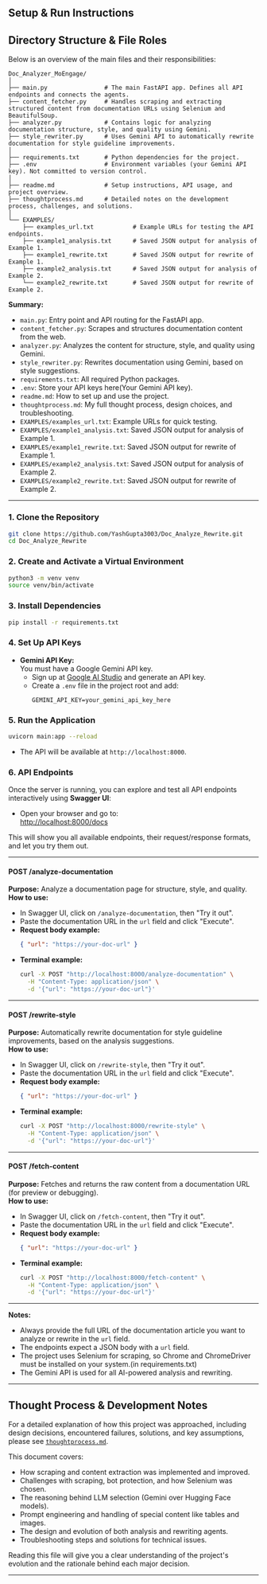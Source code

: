 ## Setup & Run Instructions

## Directory Structure & File Roles

Below is an overview of the main files and their responsibilities:

```
Doc_Analyzer_MoEngage/
│
├── main.py                # The main FastAPI app. Defines all API endpoints and connects the agents.
├── content_fetcher.py     # Handles scraping and extracting structured content from documentation URLs using Selenium and BeautifulSoup.
├── analyzer.py            # Contains logic for analyzing documentation structure, style, and quality using Gemini.
├── style_rewriter.py      # Uses Gemini API to automatically rewrite documentation for style guideline improvements.
│
├── requirements.txt       # Python dependencies for the project.
├── .env                   # Environment variables (your Gemini API key). Not committed to version control.
│
├── readme.md              # Setup instructions, API usage, and project overview.
├── thoughtprocess.md      # Detailed notes on the development process, challenges, and solutions.
│
└── EXAMPLES/
    ├── examples_url.txt           # Example URLs for testing the API endpoints.
    ├── example1_analysis.txt      # Saved JSON output for analysis of Example 1.
    ├── example1_rewrite.txt       # Saved JSON output for rewrite of Example 1.
    ├── example2_analysis.txt      # Saved JSON output for analysis of Example 2.
    └── example2_rewrite.txt       # Saved JSON output for rewrite of Example 2.
```

**Summary:**
- `main.py`: Entry point and API routing for the FastAPI app.
- `content_fetcher.py`: Scrapes and structures documentation content from the web.
- `analyzer.py`: Analyzes the content for structure, style, and quality using Gemini.
- `style_rewriter.py`: Rewrites documentation using Gemini, based on style suggestions.
- `requirements.txt`: All required Python packages.
- `.env`: Store your API keys here(Your Gemini API key).
- `readme.md`: How to set up and use the project.
- `thoughtprocess.md`: My full thought process, design choices, and troubleshooting.
- `EXAMPLES/examples_url.txt`: Example URLs for quick testing.
- `EXAMPLES/example1_analysis.txt`: Saved JSON output for analysis of Example 1.
- `EXAMPLES/example1_rewrite.txt`: Saved JSON output for rewrite of Example 1.
- `EXAMPLES/example2_analysis.txt`: Saved JSON output for analysis of Example 2.
- `EXAMPLES/example2_rewrite.txt`: Saved JSON output for rewrite of Example 2.

---


### 1. Clone the Repository
```sh
git clone https://github.com/YashGupta3003/Doc_Analyze_Rewrite.git
cd Doc_Analyze_Rewrite
```

### 2. Create and Activate a Virtual Environment
```sh
python3 -m venv venv
source venv/bin/activate
```

### 3. Install Dependencies
```sh
pip install -r requirements.txt
```

### 4. Set Up API Keys

- **Gemini API Key:**  
  You must have a Google Gemini API key.  
  - Sign up at [Google AI Studio](https://aistudio.google.com/app/apikey) and generate an API key.
  - Create a `.env` file in the project root and add:
    ```
    GEMINI_API_KEY=your_gemini_api_key_here
    ```

### 5. Run the Application
```sh
uvicorn main:app --reload
```
- The API will be available at `http://localhost:8000`.

### 6. API Endpoints

Once the server is running, you can explore and test all API endpoints interactively using **Swagger UI**:

- Open your browser and go to:  
  [http://localhost:8000/docs](http://localhost:8000/docs)

This will show you all available endpoints, their request/response formats, and let you try them out.

---

#### **POST /analyze-documentation**  
**Purpose:** Analyze a documentation page for structure, style, and quality.  
**How to use:**  
- In Swagger UI, click on `/analyze-documentation`, then "Try it out".
- Paste the documentation URL in the `url` field and click "Execute".
- **Request body example:**
  ```json
  { "url": "https://your-doc-url" }
  ```
- **Terminal example:**
  ```sh
  curl -X POST "http://localhost:8000/analyze-documentation" \
    -H "Content-Type: application/json" \
    -d '{"url": "https://your-doc-url"}'
  ```

---

#### **POST /rewrite-style**  
**Purpose:** Automatically rewrite documentation for style guideline improvements, based on the analysis suggestions.  
**How to use:**  
- In Swagger UI, click on `/rewrite-style`, then "Try it out".
- Paste the documentation URL in the `url` field and click "Execute".
- **Request body example:**
  ```json
  { "url": "https://your-doc-url" }
  ```
- **Terminal example:**
  ```sh
  curl -X POST "http://localhost:8000/rewrite-style" \
    -H "Content-Type: application/json" \
    -d '{"url": "https://your-doc-url"}'
  ```

---

#### **POST /fetch-content**  
**Purpose:** Fetches and returns the raw content from a documentation URL (for preview or debugging).  
**How to use:**  
- In Swagger UI, click on `/fetch-content`, then "Try it out".
- Paste the documentation URL in the `url` field and click "Execute".
- **Request body example:**
  ```json
  { "url": "https://your-doc-url" }
  ```
- **Terminal example:**
  ```sh
  curl -X POST "http://localhost:8000/fetch-content" \
    -H "Content-Type: application/json" \
    -d '{"url": "https://your-doc-url"}'
  ```

---

**Notes:**  
- Always provide the full URL of the documentation article you want to analyze or rewrite in the `url` field.
- The endpoints expect a JSON body with a `url` field.
- The project uses Selenium for scraping, so Chrome and ChromeDriver must be installed on your system.(in requirements.txt)
- The Gemini API is used for all AI-powered analysis and rewriting.


---

## Thought Process & Development Notes

For a detailed explanation of how this project was approached, including design decisions, encountered failures, solutions, and key assumptions, please see [`thoughtprocess.md`](./thoughtprocess.md).

This document covers:
- How scraping and content extraction was implemented and improved.
- Challenges with scraping, bot protection, and how Selenium was chosen.
- The reasoning behind LLM selection (Gemini over Hugging Face models).
- Prompt engineering and handling of special content like tables and images.
- The design and evolution of both analysis and rewriting agents.
- Troubleshooting steps and solutions for technical issues.

Reading this file will give you a clear understanding of the project's evolution and the rationale behind each major decision.


---


